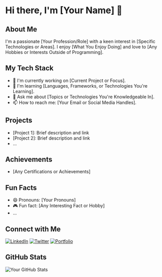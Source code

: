 # Hi there, I'm [Your Name] 👋

## About Me

I'm a passionate [Your Profession/Role] with a keen interest in [Specific Technologies or Areas]. I enjoy [What You Enjoy Doing] and love to [Any Hobbies or Interests Outside of Programming].

## My Tech Stack

- 🔭 I'm currently working on [Current Project or Focus].
- 🌱 I'm learning [Languages, Frameworks, or Technologies You're Learning].
- 💬 Ask me about [Topics or Technologies You're Knowledgeable In].
- 📫 How to reach me: [Your Email or Social Media Handles].

## Projects

- [Project 1]: Brief description and link
- [Project 2]: Brief description and link
- ...

## Achievements

- [Any Certifications or Achievements]

## Fun Facts

- 😄 Pronouns: [Your Pronouns]
- 🎮 Fun fact: [Any Interesting Fact or Hobby]
- ...

## Connect with Me

[![LinkedIn](https://img.shields.io/badge/LinkedIn-Connect-blue)](https://www.linkedin.com/in/your-profile)
[![Twitter](https://img.shields.io/badge/Twitter-Follow-blue)](https://twitter.com/yourhandle)
[![Portfolio](https://img.shields.io/badge/Portfolio-Visit-brightgreen)](https://yourportfolio.com)

## GitHub Stats

![Your GitHub Stats](https://github-readme-stats.vercel.app/api?username=realwixi&show_icons=true&hide=contribs,prs&theme=radical)

<!-- Optional: Add more sections as needed -->

